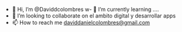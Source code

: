 - 👋 Hi, I’m @Daviddcolombres
w- 🌱 I’m currently learning ....
- 💞️ I’m looking to collaborate on  el ambito digital y desarrollar apps
- 📫 How to reach me  daviddanielcolombres@gmail.com

<!---
Daviddcolombres/Daviddcolombres is a ✨ special ✨ repository because its `README.md` (this file) appears on your GitHub profile.
You can click the Preview link to take a look at your changes.
--->
